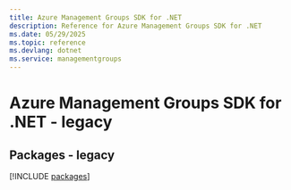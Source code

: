 ```yaml
---
title: Azure Management Groups SDK for .NET
description: Reference for Azure Management Groups SDK for .NET
ms.date: 05/29/2025
ms.topic: reference
ms.devlang: dotnet
ms.service: managementgroups
---
```

# Azure Management Groups SDK for .NET - legacy
## Packages - legacy
[!INCLUDE [packages](management-groups-index.md)]
